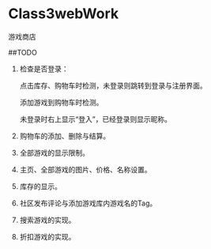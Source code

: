 # Class3webWork
游戏商店

##TODO
1. 检查是否登录：

    点击库存、购物车时检测，未登录则跳转到登录与注册界面。

    添加游戏到购物车时检测。

    未登录时右上显示“登入”，已经登录则显示昵称。

2. 购物车的添加、删除与结算。

3. 全部游戏的显示限制。

4. 主页、全部游戏的图片、价格、名称设置。

5. 库存的显示。

6. 社区发布评论与添加游戏库内游戏名的Tag。

7. 搜索游戏的实现。

8. 折扣游戏的实现。